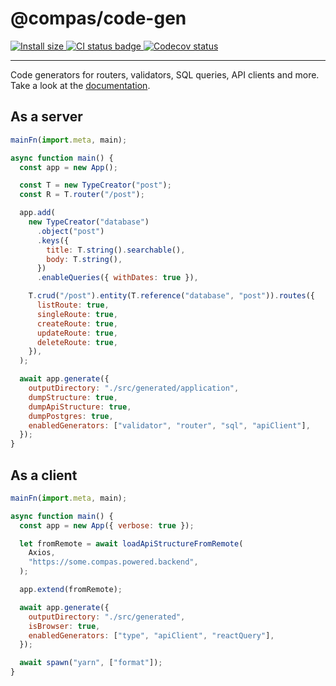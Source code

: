 # @compas/code-gen

<p>
  <a href="https://packagephobia.com/result?p=@compas/code-gen" target="_blank">
    <img src="https://packagephobia.com/badge?p=@compas/code-gen" alt="Install size">
  </a>

  <a href="https://github.com/compasjs/compas/actions/workflows/main-checks.yml" target="_blank">
    <img src="https://github.com/compasjs/compas/actions/workflows/main-checks.yml/badge.svg" alt="CI status badge">
  </a>
  <a href="https://codecov.io/gh/compasjs/compas" target="_blank">
    <img src="https://codecov.io/gh/compasjs/compas/branch/main/graph/badge.svg?token=81D84CV04U" alt="Codecov status">
  </a>
</p>

---

Code generators for routers, validators, SQL queries, API clients and more. Take
a look at the [documentation](https://compasjs.com/getting-started.html).

## As a server

```js
mainFn(import.meta, main);

async function main() {
  const app = new App();

  const T = new TypeCreator("post");
  const R = T.router("/post");

  app.add(
    new TypeCreator("database")
      .object("post")
      .keys({
        title: T.string().searchable(),
        body: T.string(),
      })
      .enableQueries({ withDates: true }),

    T.crud("/post").entity(T.reference("database", "post")).routes({
      listRoute: true,
      singleRoute: true,
      createRoute: true,
      updateRoute: true,
      deleteRoute: true,
    }),
  );

  await app.generate({
    outputDirectory: "./src/generated/application",
    dumpStructure: true,
    dumpApiStructure: true,
    dumpPostgres: true,
    enabledGenerators: ["validator", "router", "sql", "apiClient"],
  });
}
```

## As a client

```js
mainFn(import.meta, main);

async function main() {
  const app = new App({ verbose: true });

  let fromRemote = await loadApiStructureFromRemote(
    Axios,
    "https://some.compas.powered.backend",
  );

  app.extend(fromRemote);

  await app.generate({
    outputDirectory: "./src/generated",
    isBrowser: true,
    enabledGenerators: ["type", "apiClient", "reactQuery"],
  });

  await spawn("yarn", ["format"]);
}
```
